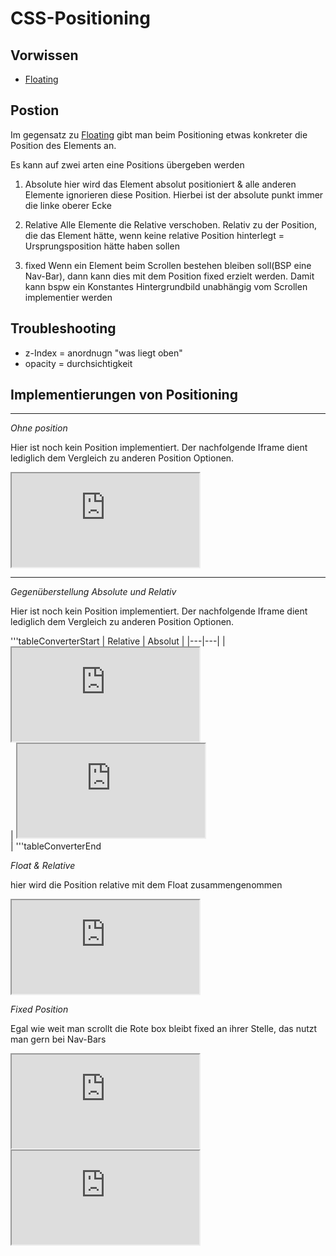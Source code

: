 # CSS-Positioning

## Vorwissen
- [Floating](./05_Floating.md)
 
## Postion
Im gegensatz zu [Floating](./05_Floating.md) gibt man beim Positioning etwas konkreter die Position des Elements an. 

Es kann auf zwei arten eine Positions übergeben werden
1. Absolute
hier wird das Element absolut positioniert & alle anderen Elemente ignorieren diese Position. Hierbei ist der absolute punkt immer die linke oberer Ecke

2. Relative
Alle Elemente die Relative verschoben. Relativ zu der Position, die das Element hätte, wenn keine relative Position hinterlegt = Ursprungsposition hätte haben sollen

3. fixed
Wenn ein Element beim Scrollen bestehen bleiben soll(BSP eine Nav-Bar), dann kann dies mit dem Position fixed erzielt werden. Damit kann bspw ein Konstantes Hintergrundbild unabhängig vom Scrollen implementier werden


## Troubleshooting
- z-Index = anordnugn "was liegt oben"
- opacity = durchsichtigkeit

## Implementierungen von Positioning
<hr>
<em>Ohne position</em>
<p>Hier ist noch kein Position implementiert. Der nachfolgende Iframe dient lediglich dem Vergleich zu anderen Position Optionen. </p>


<iframe src="https://determined-varahamihira-d7b5b4.netlify.app/02_CSS/2.8+positioning"></iframe> <br>


<hr>
<em>Gegenüberstellung Absolute und Relativ</em>
<p>Hier ist noch kein Position implementiert. Der nachfolgende Iframe dient lediglich dem Vergleich zu anderen Position Optionen. </p>


'''tableConverterStart
| Relative  | Absolut  |
|---|---|
| <iframe src="https://determined-varahamihira-d7b5b4.netlify.app/02_css/2.8+positioning1relative"></iframe> <br> | <iframe src="https://determined-varahamihira-d7b5b4.netlify.app/02_CSS/2.8+positioning1Absolute"></iframe> <br> |
'''tableConverterEnd

<em>Float & Relative</em>
<p>hier wird die Position relative mit dem Float zusammengenommen </p>

<iframe src="https://determined-varahamihira-d7b5b4.netlify.app/02_CSS/2.8+positioning2"></iframe> <br>

<em>Fixed Position</em>
<p>Egal wie weit man scrollt die Rote box bleibt fixed an ihrer Stelle, das nutzt man gern bei Nav-Bars</p>

<iframe src="https://determined-varahamihira-d7b5b4.netlify.app/02_CSS/2.8+positioning3" ></iframe> <br>


<iframe src="https://determined-varahamihira-d7b5b4.netlify.app/02_CSS/2.8+positioning4" ></iframe> <br>






